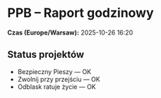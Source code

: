 # PPB – Raport godzinowy
**Czas (Europe/Warsaw):** 2025-10-26 16:20

## Status projektów
- Bezpieczny Pieszy — OK
- Zwolnij przy przejściu — OK
- Odblask ratuje życie — OK

